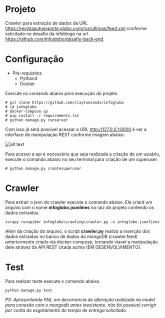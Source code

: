 # Projeto

Crawler para extração de dados da URL https://revistaautoesporte.globo.com/rss/ultimas/feed.xml conforme solicitado no desafio da infoblogo na url https://github.com/Infoglobo/desafio-back-end.

# Configuração

* Pré-requisitos
  * Python3
  * Docker
  
Execute os comando abaixo para execução do projeto.

```
# git clone https://github.com/claytonsands/infoglobo
# cd infoglobo
# docker-compose up
# pip install -r requirements.txt
# python manage.py runserver
```
Com isso já será possivel acessar a URL http://127.0.0.1:8000 é ver a interface de manipulação REST conforme imagem abaixo.

![alt text](https://i.ibb.co/NLjtnSq/api-infoglobo.jpg)

Para acesso a api é necessário que seja realizada a criação de um usuário, execute o comando abaixo no seu terminal para criação de um superuser.
```
# python manage.py createsuperuser
```

# Crawler

Para extrair o json do crawler execute o comando abaixo. Ele criará um arquivo com o nome **infoglobo.jsonlines** na raiz do projeto contendo os dados extraidos. 
```
scrapy runspider infoglobo\crawling\crawler.py -o infoglobo.jsonlines
```
Além da criação do arquivo, o script **crawler.py** realiza a inserção dos dados extraidos no banco de dados do mongoDB (crawler.feed) anteriormente criado via docker-compose, tornando viavel a manipulação dele atrávez da API REST citada acima (EM DESENVOLVIMENTO).

# Test

Para realizar teste execute o comando abaixo.
```
python manage.py test
```
*PS: Apresentando FAIL em decorrencia de alteração realizada na model para conexão com o mongodb antes inexistente, não foi possivel corrigir por conta do esgotamento do tempo de entrega solicitado.*


